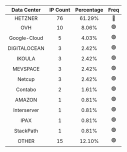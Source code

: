 | Data Center | IP Count | Percentage | Freq |
|:------------:|:--------:|:-----------:|:-----:|
| HETZNER | 76 | 61.29% | 🔴 |
| OVH | 10 | 8.06% | 🟢 |
| Google-Cloud | 5 | 4.03% | 🟢 |
| DIGITALOCEAN | 3 | 2.42% | 🟢 |
| IKOULA | 3 | 2.42% | 🟢 |
| MEVSPACE | 3 | 2.42% | 🟢 |
| Netcup | 3 | 2.42% | 🟢 |
| Contabo | 2 | 1.61% | 🟢 |
| AMAZON | 1 | 0.81% | 🟢 |
| Interserver | 1 | 0.81% | 🟢 |
| IPAX | 1 | 0.81% | 🟢 |
| StackPath | 1 | 0.81% | 🟢 |
| OTHER | 15 | 12.10% | 🟢 |
